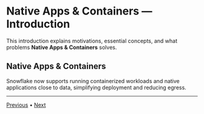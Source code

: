# Native Apps & Containers — Introduction

This introduction explains motivations, essential concepts, and what problems **Native Apps & Containers** solves.


## Native Apps & Containers

Snowflake now supports running containerized workloads and native applications close to data, simplifying deployment and reducing egress.

---

[Previous](./1-README.md) • [Next](./3-setup.md)
